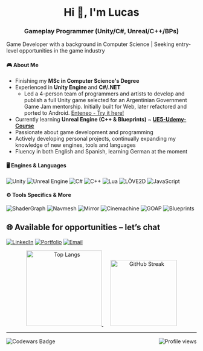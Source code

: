 <!--<p align="center">
  <img src="https://your-link/banner.gif" alt="Banner" width="100%">
</p>-->

<h1 align="center">Hi 👋, I'm Lucas</h1>
<h3 align="center">Gameplay Programmer (Unity/C#, Unreal/C++/BPs) </h3>

Game Developer with a background in Computer Science | Seeking entry-level opportunities in the game industry  <!-- , focused on creating fun and responsive gameplay experiences using Unity and Unreal Engine.-->


#### 🎮 About Me
- Finishing my <b>MSc in Computer Science's Degree</b>
- Experienced in <b> Unity Engine  </b> and <b> C#/.NET </b>
  - Led a 4-person team of programmers and artists to develop and publish a full Unity game selected for an Argentinian Government Game Jam mentorship. Initially built for Web, later refactored and ported to Android. [Enteneo - Try it here!](https://racmoonstudios.itch.io/enteneo)
- Currently learning <b>Unreal Engine (C++ & Blueprints)</b> ~ **[UE5-Udemy-Course](https://github.com/lmalvarez13/UE5-Gamedev.tv-Course)** 
- Passionate about game development and programming
- Actively developing personal projects, continually expanding my knowledge of new engines, tools and languages
- Fluency in both English and Spanish, learning German at the moment 
<!-- Challenge driven spirit who enjoys finding elegant, efficient solutions that enhance player's game experience !-->
<!-- Seeking a role in the game industry--> 


#### 🖥️ Engines & Languages

![Unity](https://img.shields.io/badge/Unity-100000?style=for-the-badge&logo=unity&logoColor=white)
![Unreal Engine](https://img.shields.io/badge/Unreal-0E1128?style=for-the-badge&logo=unrealengine&logoColor=white)
![C#](https://img.shields.io/badge/C%23-239120?style=for-the-badge&logo=c-sharp&logoColor=white)
![C++](https://img.shields.io/badge/C++-00599C?style=for-the-badge&logo=cplusplus&logoColor=white)
![Lua](https://img.shields.io/badge/Lua-2C2D72?style=for-the-badge&logo=lua&logoColor=white)
![LÖVE2D](https://img.shields.io/badge/LÖVE2D-1a1a1a?style=for-the-badge&logo=love&logoColor=ff66cc)
![JavaScript](https://img.shields.io/badge/JavaScript-F7DF1E?style=for-the-badge&logo=javascript&logoColor=black)

#### ⚙️ Tools Specifics & More

![ShaderGraph](https://img.shields.io/badge/ShaderGraph-100000?style=for-the-badge&logo=unity&logoColor=white)
![Navmesh](https://img.shields.io/badge/NavMesh-100000?style=for-the-badge&logo=unity&logoColor=white)
![Mirror](https://img.shields.io/badge/Mirror-100000?style=for-the-badge&logo=unity&logoColor=white)
![Cinemachine](https://img.shields.io/badge/Cinemachine-100000?style=for-the-badge&logo=unity&logoColor=white)
![GOAP](https://img.shields.io/badge/GOAP-100000?style=for-the-badge&logo=unity&logoColor=white)
![Blueprints](https://img.shields.io/badge/Blueprints-0E1128?style=for-the-badge&logo=unrealengine&logoColor=white)


<!--
#### 💡 Additional Knowledge & Tools
![Assembly](https://img.shields.io/badge/Assembly-525252?style=for-the-badge&logo=gnu&logoColor=white)
![Python](https://img.shields.io/badge/Python-3776AB?style=for-the-badge&logo=python&logoColor=white)
![WebGL](https://img.shields.io/badge/WebGL-990000?style=for-the-badge&logo=webgl&logoColor=white)
![Docker](https://img.shields.io/badge/Docker-2496ED?style=for-the-badge&logo=docker&logoColor=white)
![Scrum / Agile](https://img.shields.io/badge/Scrum%20%2F%20Agile-6DB33F?style=for-the-badge&logo=jira&logoColor=white)
-->
<!--
#### 🌐 Contact me 
[![LinkedIn](https://img.shields.io/badge/LinkedIn-Connect-blue?style=for-the-badge&logo=linkedin)](https://linkedin.com/in/yourprofile)
[![Portfolio](https://img.shields.io/badge/Portfolio-Visit-1abc9c?style=for-the-badge)](https://yourportfolio.com)
[![Itch.io](https://img.shields.io/badge/Itch.io-Games-FA5C5C?style=for-the-badge&logo=itch.io)](https://yourname.itch.io)
[![Email](https://img.shields.io/badge/Email-Contact-EA4335?style=for-the-badge&logo=gmail)](mailto:youremail@example.com)
-->

<!--
---

### 🎮 Playable Projects

#### 🕹️ *Project Name* – Unity (C#)  
<a href="https://github.com/YourRepoName">
  <img src="https://github.com/YourRepoName/blob/main/Docs/Gameplay.gif" width="600"/>
</a>

Developed and published a complete Unity game as team lead in a 4-person group during an Argentinian Government Game Jam.  
Selected for a 6-month mentorship and later refactored and ported the project from WebGL to Android.

> **Role:** Lead Programmer  
> **Focus Areas:** Gameplay systems, team coordination, optimization, Android deployment  
> **Tech:** Unity, C#, Timeline, Cinemachine, NavMesh, Shader Graph

--- 

-->

<h2 align="left"> 🌐 Available for opportunities – let’s chat </h2>

[![LinkedIn](https://img.shields.io/badge/LinkedIn-blue?style=for-the-badge&logo=linkedin)](https://www.linkedin.com/in/alvarezlm/)
[![Portfolio](https://img.shields.io/badge/Github.io-1abc9c?style=for-the-badge&logo=github)](https://lmalvarez13.github.io)
[![Email](https://img.shields.io/badge/Email-EA4335?style=for-the-badge&logo=gmail&logoColor=white)](mailto:lucas.alvarez1305@gmail.com)
<!-- [![Itch.io](https://img.shields.io/badge/Itch.io-Games-FA5C5C?style=for-the-badge&logo=itch.io)](https://yourname.itch.io) -->

<p align="center">
   <a href="https://github.com/anuraghazra/github-readme-stats">
    <img
      src="https://github-readme-stats.vercel.app/api/top-langs/?username=lmalvarez13&layout=compact&langs_count=8&hide_border=true&theme=dark"
      alt="Top Langs"
      height="200"
    />
  </a>
  &nbsp;&nbsp;&nbsp;&nbsp;
  <a href="https://github.com/DenverCoder1/github-readme-streak-stats">
    <img
      src="https://streak-stats.demolab.com?user=lmalvarez13&hide_border=true&theme=dark"
      alt="GitHub Streak"
      height="175"
    />
  </a>
</p>

---

<p align="right"> 
  <a href="https://www.codewars.com/users/HollTZ/stats">
    <img 
      src="https://img.shields.io/badge/Codewars-HollTZ-red?logo=codewars&logoColor=white" 
      alt="Codewars Badge" 
      align="left" 
    />
  </a>
  <img
    src="https://komarev.com/ghpvc/?username=lmalvarez13&label=Profile%20views&color=0e75b6&style=flat"
    alt="Profile views"
  />
</p>
<!-- ![Profile views](https://komarev.com/ghpvc/?username=lmalvarez13&label=Profile%20views&color=0e75b6&style=flat) -->
<!--
<p align="left">
  <a href="https://linkedin.com/in/yourusername"><img src="https://skillicons.dev/icons?i=linkedin" /></a>
  <a href="https://yourportfolio.com"><img src="https://skillicons.dev/icons?i=github" /></a>
</p> -->
